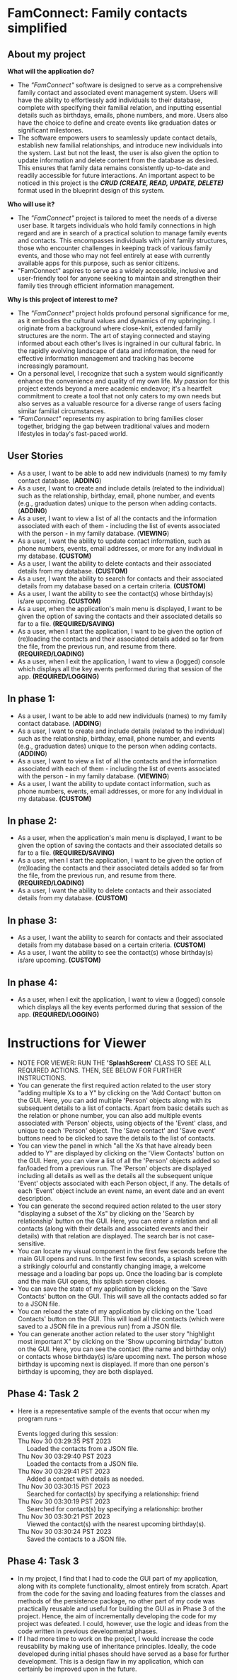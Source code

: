 # FamConnect: Family contacts simplified

## About my project

**What will the application do?**

- The *"FamConnect"* software is designed to serve 
as a comprehensive family contact and associated 
event management system. Users will have the ability 
to effortlessly add individuals to their database, 
complete with specifying their familial relation, and 
inputting essential details such as birthdays, emails, 
phone numbers, and more. Users also have the choice 
to define and create events like graduation dates or 
significant milestones. 
- The software empowers users to seamlessly update 
contact details, establish new familial relationships, 
and introduce new individuals into the system. Last 
but not the least, the user is also given the option 
to update information and delete content from the 
database as desired. This ensures that family data 
remains consistently up-to-date and readily accessible 
for future interactions. An important aspect to be 
noticed in this project is the ***CRUD (CREATE, READ, UPDATE, DELETE)*** format used in the
blueprint design of this system.

**Who will use it?**

- The *"FamConnect"* project is tailored to meet the 
needs of a diverse user base. It targets individuals 
who hold family connections in high regard and are in 
search of a practical solution to manage family events 
and contacts. This encompasses individuals with joint 
family structures, those who encounter challenges in 
keeping track of various family events, and those who 
may not feel entirely at ease with currently available 
apps for this purpose, such as senior citizens.
- "FamConnect" aspires to serve as a widely 
accessible, inclusive and user-friendly tool for 
anyone seeking to maintain and strengthen their 
family ties through efficient information management.

**Why is this project of interest to me?**

- The *"FamConnect"* project holds profound personal 
significance for me, as it embodies the cultural values
and dynamics of my upbringing. I originate from a 
background where close-knit, extended family structures 
are the norm. The art of staying connected and staying 
informed about each other's lives is ingrained in our 
cultural fabric. In the rapidly evolving landscape of 
data and information, the need for effective 
information management and tracking has become 
increasingly paramount. 
- On a personal level, I recognize that such a system 
would significantly enhance the convenience and quality 
of my own life. My *passion* for this project extends 
beyond a mere academic endeavor; it's a heartfelt 
commitment to create a tool that not only caters to my 
own needs but also serves as a valuable resource for a 
diverse range of users facing similar familial 
circumstances.
- *"FamConnect"* represents my aspiration to bring 
families closer together, bridging the gap between 
traditional values and modern lifestyles in today's 
fast-paced world.

## User Stories

- As a user, I want to be able to add new 
individuals (names) to my family contact database. 
(**ADDING**) 
- As a user, I want to create and include details
(related to the individual) such as the relationship, 
birthday, email, phone number, and events 
(e.g., graduation dates) unique to the person when 
adding contacts. (**ADDING**)
- As a user, I want to view a list of all the 
contacts and the information associated with 
each of them - including the list of events associated
with the person - in my family database. (**VIEWING**)
- As a user, I want the ability to update 
contact information, such as phone numbers, events, 
email addresses, or more for any individual in my 
database. **(CUSTOM)**
- As a user, I want the ability to delete
contacts and their associated details from my
database. **(CUSTOM)**
- As a user, I want the ability to search
for contacts and their associated details from my
database based on a certain criteria. **(CUSTOM)**
- As a user, I want the ability to see the contact(s) whose
birthday(s) is/are upcoming. **(CUSTOM)**
- As a user, when the application's main menu is
displayed, I want to be given the option of saving
the contacts and their associated details so far to
a file. **(REQUIRED/SAVING)**
- As a user, when I start the application, I want to
be given the option of (re)loading the contacts and
their associated details added so far from the file,
from the previous run, and resume from there.
**(REQUIRED/LOADING)**
- As a user, when I exit the application, I want to 
view a (logged) console which displays all the 
key events performed during that session of the app.
**(REQUIRED/LOGGING)**
## In phase 1:
- As a user, I want to be able to add new
individuals (names) to my family contact database.
(**ADDING**)
- As a user, I want to create and include details
(related to the individual) such as the relationship,
birthday, email, phone number, and events
(e.g., graduation dates) unique to the person when
adding contacts. (**ADDING**)
- As a user, I want to view a list of all the
contacts and the information associated with
each of them - including the list of events associated
with the person - in my family database. (**VIEWING**)
- As a user, I want the ability to update
contact information, such as phone numbers, events,
email addresses, or more for any individual in my
database. **(CUSTOM)**

## In phase 2:
- As a user, when the application's main menu is 
displayed, I want to be given the option of saving 
the contacts and their associated details so far to 
a file. **(REQUIRED/SAVING)**
- As a user, when I start the application, I want to 
be given the option of (re)loading the contacts and 
their associated details added so far from the file, 
from the previous run, and resume from there.
**(REQUIRED/LOADING)**
- As a user, I want the ability to delete
contacts and their associated details from my
database. **(CUSTOM)**

## In phase 3:
- As a user, I want the ability to search
for contacts and their associated details from my
database based on a certain criteria. **(CUSTOM)**
- As a user, I want the ability to see the contact(s) whose
birthday(s) is/are upcoming. **(CUSTOM)**

## In phase 4:
- As a user, when I exit the application, I want to
view a (logged) console which displays all the
key events performed during that session of the app.
**(REQUIRED/LOGGING)**

# Instructions for Viewer
- NOTE FOR VIEWER: RUN THE **'SplashScreen'** CLASS TO SEE ALL 
REQUIRED ACTIONS. THEN, SEE BELOW FOR FURTHER INSTRUCTIONS.
- You can generate the first required action related to 
the user story "adding multiple Xs to a Y" by clicking on
the 'Add Contact' button on the GUI. Here, you can add 
multiple 'Person' objects along with its subsequent 
details to a list of contacts. Apart from basic details 
such as the relation or phone number, you can also add 
multiple events associated with 'Person' objects, using 
objects of the 'Event' class, and unique to each 'Person' 
object. The 'Save contact' and 'Save event' buttons need
to be clicked to save the details to the list of contacts.
- You can view the panel in which "all the Xs that have
already been added to Y" are displayed by clicking on 
the 'View Contacts' button on the GUI. Here, you can 
view a list of all the 'Person' objects added so far/loaded
from a previous run. The 'Person' objects are displayed 
including all details as well as the details all the 
subsequent unique 'Event' objects associated with each 
Person object, if any. The details of each 'Event' object 
include an event name, an event date and an event description.
- You can generate the second required action related to the 
user story "displaying a subset of the Xs" by clicking on the
'Search by relationship' button on the GUI. Here, you can enter 
a relation and all contacts (along with their details and associated
events and their details) with that relation are displayed. The 
search bar is not case-sensitive.
- You can locate my visual component in the first few seconds
before the main GUI opens and runs. In the first few seconds,
a splash screen with a strikingly colourful and constantly 
changing image, a welcome message and a loading bar pops up. 
Once the loading bar is complete and the main GUI opens, this 
splash screen closes.
- You can save the state of my application by clicking on 
the 'Save Contacts' button on the GUI. This will save all the 
contacts added so far to a JSON file.
- You can reload the state of my application by clicking on
the 'Load Contacts' button on the GUI. This will load all the
contacts (which were saved to a JSON file in a previous run) 
from a JSON file.
- You can generate another action related to the
user story "highlight most important X" by clicking on the
'Show upcoming birthday' button on the GUI. Here, you can see
the contact (the name and birthday only) or contacts whose 
birthday(s) is/are upcoming next. The person whose birthday 
is upcoming next is displayed. If more than one person's 
birthday is upcoming, they are both displayed.

## Phase 4: Task 2
- Here is a representative sample of the events that 
occur when my program runs - <br> <br>
Events logged during this session: <br>
Thu Nov 30 03:29:35 PST 2023<br>
&nbsp; &nbsp; &nbsp;Loaded the contacts from a JSON file.<br>
Thu Nov 30 03:29:40 PST 2023<br>
&nbsp; &nbsp; &nbsp;Loaded the contacts from a JSON file.<br>
Thu Nov 30 03:29:41 PST 2023<br>
&nbsp; &nbsp; &nbsp;Added a contact with details as needed.<br>
Thu Nov 30 03:30:15 PST 2023<br>
&nbsp; &nbsp; &nbsp;Searched for contact(s) by specifying a relationship: friend<br>
Thu Nov 30 03:30:19 PST 2023<br>
&nbsp; &nbsp; &nbsp;Searched for contact(s) by specifying a relationship: brother<br>
Thu Nov 30 03:30:21 PST 2023<br>
&nbsp; &nbsp; &nbsp;Viewed the contact(s) with the nearest upcoming birthday(s).<br>
Thu Nov 30 03:30:24 PST 2023<br>
&nbsp; &nbsp; &nbsp;Saved the contacts to a JSON file.<br>

## Phase 4: Task 3
- In my project, I find that I had to code the 
GUI part of my application, along with its complete 
functionality, almost entirely from scratch. Apart from 
the code for the saving and loading features from 
the classes and methods of the persistence package, 
no other part of my code was practically reusable and useful 
for building the GUI as in Phase 3 of the project. Hence, 
the aim of incrementally developing the code for my project
was defeated. I could, however, use the logic and ideas from the code written in 
previous developmental phases.
- If I had more time to work on the project, I would 
increase the code reusability by making use of inheritance
principles. Ideally, the code developed during initial 
phases should have served as a base for further development.
This is a design flaw in my application, which can certainly
be improved upon in the future.


